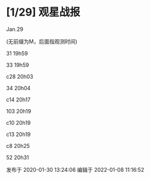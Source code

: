 # [1/29] 观星战报

Jan.29

(无前缀为M，后面指观测时间)

31 19h59

33 19h59

c28 20h03

34 20h04

c14 20h17

103 20h19

c10 20h19

c13 20h19

c8 20h25

52 20h31

发布于 2020-01-30 13:24:06 编辑于 2022-01-08 11:16:52

